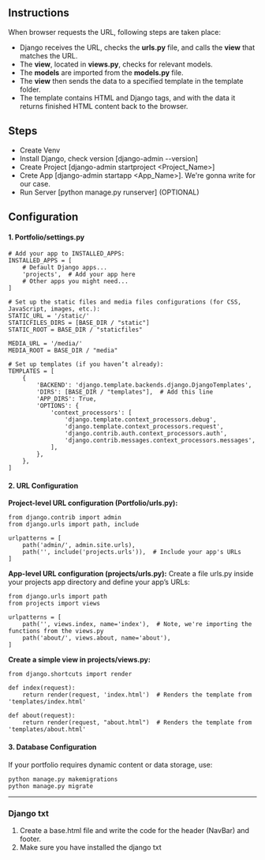 ## Instructions

When browser requests the URL, following steps are taken place:
- Django receives the URL, checks the __urls.py__ file, and calls the __view__ that matches the URL.
- The __view__, located in __views.py__, checks for relevant models.
- The __models__ are imported from the __models.py__ file.
- The __view__ then sends the data to a specified template in the template folder.
- The template contains HTML and Django tags, and with the data it returns finished HTML content back to the browser.


## Steps
- Create Venv
- Install Django, check version [django-admin --version]
- Create Project [django-admin startproject <Project_Name>]
- Crete App [django-admin startapp <App_Name>]. We're gonna write <projects> for our case.
- Run Server [python manage.py runserver] (OPTIONAL)

## Configuration

#### 1. Portfolio/settings.py
```
# Add your app to INSTALLED_APPS:
INSTALLED_APPS = [
    # Default Django apps...
    'projects',  # Add your app here
    # Other apps you might need...
]

# Set up the static files and media files configurations (for CSS, JavaScript, images, etc.):
STATIC_URL = '/static/'
STATICFILES_DIRS = [BASE_DIR / "static"]
STATIC_ROOT = BASE_DIR / "staticfiles"

MEDIA_URL = '/media/'
MEDIA_ROOT = BASE_DIR / "media"

# Set up templates (if you haven’t already):
TEMPLATES = [
    {
        'BACKEND': 'django.template.backends.django.DjangoTemplates',
        'DIRS': [BASE_DIR / "templates"],  # Add this line
        'APP_DIRS': True,
        'OPTIONS': {
            'context_processors': [
                'django.template.context_processors.debug',
                'django.template.context_processors.request',
                'django.contrib.auth.context_processors.auth',
                'django.contrib.messages.context_processors.messages',
            ],
        },
    },
]
```

#### 2. URL Configuration
__Project-level URL configuration (Portfolio/urls.py):__
```
from django.contrib import admin
from django.urls import path, include

urlpatterns = [
    path('admin/', admin.site.urls),
    path('', include('projects.urls')),  # Include your app's URLs
]
```
__App-level URL configuration (projects/urls.py):__
Create a file urls.py inside your projects app directory and define your app’s URLs:
```
from django.urls import path
from projects import views

urlpatterns = [
    path('', views.index, name='index'),  # Note, we're importing the functions from the views.py
    path('about/', views.about, name='about'),
]
```
__Create a simple view in projects/views.py:__
```
from django.shortcuts import render

def index(request):
    return render(request, 'index.html')  # Renders the template from 'templates/index.html'

def about(request): 
    return render(request, "about.html")  # Renders the template from 'templates/about.html'
```

#### 3. Database Configuration
If your portfolio requires dynamic content or data storage, use:
```
python manage.py makemigrations
python manage.py migrate
```

---

### Django txt
1. Create a base.html file and write the code for the header (NavBar) and footer.
2. Make sure you have installed the django txt
